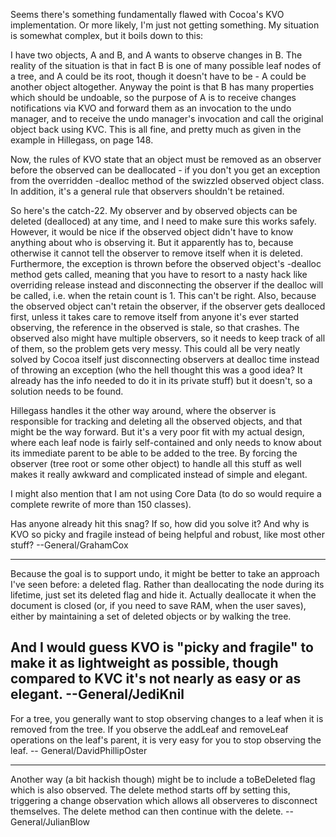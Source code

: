

Seems there's something fundamentally flawed with Cocoa's KVO implementation. Or more likely, I'm just not getting something. My situation is somewhat complex, but it boils down to this:

I have two objects, A and B, and A wants to observe changes in B. The reality of the situation is that in fact B is one of many possible leaf nodes of a tree, and A could be its root, though it doesn't have to be - A could be another object altogether. Anyway the point is that B has many properties which should be undoable, so the purpose of A is to receive changes notifications via KVO and forward them as an invocation to the undo manager, and to receive the undo manager's invocation and call the original object back using KVC. This is all fine, and pretty much as given in the example in Hillegass, on page 148.

Now, the rules of KVO state that an object must be removed as an observer before the observed can be deallocated - if you don't you get an exception from the overridden -dealloc method of the swizzled observed object class. In addition, it's a general rule that observers shouldn't be retained.

So here's the catch-22. My observer and by observed objects can be deleted (dealloced) at any time, and I need to make sure this works safely. However, it would be nice if the observed object didn't have to know anything about who is observing it. But it apparently has to, because otherwise it cannot tell the observer to remove itself when it is deleted. Furthermore, the exception is thrown before the observed object's -dealloc method gets called, meaning that you have to resort to a nasty hack like overriding release instead and disconnecting the observer if the dealloc will be called, i.e. when the retain count is 1. This can't be right. Also, because the observed object can't retain the observer, if the observer gets dealloced first, unless it takes care to remove itself from anyone it's ever started observing, the reference in the observed is stale, so that crashes. The observed also might have multiple observers, so it needs to keep track of all of them, so the problem gets very messy. This could all be very neatly solved by Cocoa itself just disconnecting observers at dealloc time instead of throwing an exception (who the hell thought this was a good idea? It already has the info needed to do it in its private stuff) but it doesn't, so a solution needs to be found.

Hillegass handles it the other way around, where the observer is responsible for tracking and deleting all the observed objects, and that might be the way forward. But it's a very poor fit with my actual design, where each leaf node is fairly self-contained and only needs to know about its immediate parent to be able to be added to the tree. By forcing the observer (tree root or some other object) to handle all this stuff as well makes it really awkward and complicated instead of simple and elegant.

I might also mention that I am not using Core Data (to do so would require a complete rewrite of more than 150 classes).

Has anyone already hit this snag? If so, how did you solve it? And why is KVO so picky and fragile instead of being helpful and robust, like most other stuff? --General/GrahamCox

----
Because the goal is to support undo, it might be better to take an approach I've seen before: a     deleted flag. Rather than deallocating the node during its lifetime, just set its deleted flag and hide it. Actually deallocate it when the document is closed (or, if you need to save RAM, when the user saves), either by maintaining a set of deleted objects or by walking the tree.

And I would guess KVO is "picky and fragile" to make it as lightweight as possible, though compared to KVC it's not nearly as easy or as elegant. --General/JediKnil
----

For a tree, you generally want to stop observing changes to a leaf when it is removed from the tree. If you observe the addLeaf and removeLeaf operations on the leaf's parent, it is very easy for you to stop observing the leaf. -- General/DavidPhillipOster

----
Another way (a bit hackish though) might be to include a toBeDeleted flag which is also observed. The delete method starts off by setting this, triggering a change observation which allows all observeres to disconnect themselves. The delete method can then continue with the delete. -- General/JulianBlow